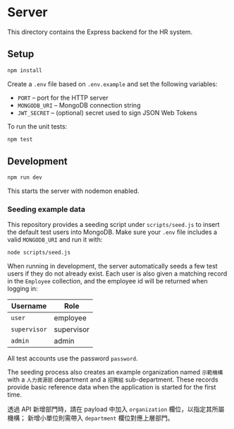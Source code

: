 # Server

This directory contains the Express backend for the HR system.

## Setup

```bash
npm install
```

Create a `.env` file based on `.env.example` and set the following variables:

- `PORT` – port for the HTTP server
- `MONGODB_URI` – MongoDB connection string
- `JWT_SECRET` – (optional) secret used to sign JSON Web Tokens

To run the unit tests:

```bash
npm test
```

## Development

```bash
npm run dev
```

This starts the server with nodemon enabled.

### Seeding example data

This repository provides a seeding script under `scripts/seed.js` to insert the default test users into MongoDB. Make sure your `.env` file includes a valid `MONGODB_URI` and run it with:

```bash
node scripts/seed.js
```

When running in development, the server automatically seeds a few test users if they do not already exist.  Each user is also given a matching record in the `Employee` collection, and the employee id will be returned when logging in:

| Username    | Role       |
|-------------|-----------|
| `user`      | employee  |
| `supervisor`| supervisor|
| `admin`     | admin     |

All test accounts use the password `password`.

The seeding process also creates an example organization named `示範機構` with a
`人力資源部` department and a `招聘組` sub-department.  These records provide
basic reference data when the application is started for the first time.

透過 API 新增部門時，請在 payload 中加入 `organization` 欄位，以指定其所屬機構；
新增小單位則需帶入 `department` 欄位對應上層部門。
